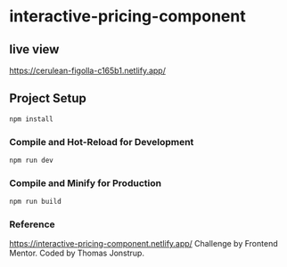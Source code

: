 # interactive-pricing-component

## live view
https://cerulean-figolla-c165b1.netlify.app/


## Project Setup

```sh
npm install
```

### Compile and Hot-Reload for Development

```sh
npm run dev
```

### Compile and Minify for Production

```sh
npm run build
```


### Reference 
https://interactive-pricing-component.netlify.app/
Challenge by Frontend Mentor. Coded by Thomas Jonstrup.
